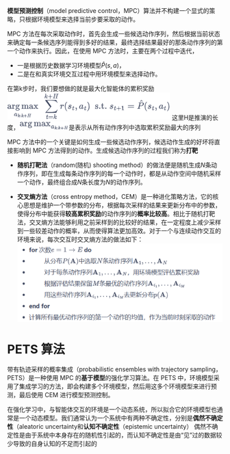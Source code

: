 
**模型预测控制**（model predictive control，MPC）算法并不构建一个显式的策略，只根据环境模型来选择当前步要采取的动作。

MPC 方法在每次采取动作时，首先会生成一些候选动作序列，然后根据当前状态来确定每一条候选序列能得到多好的结果，最终选择结果最好的那条动作序列的第一个动作来执行。因此，在使用 MPC 方法时，主要在两个过程中迭代，
- 一是根据历史数据学习环境模型$\hat{P}(s,a)$，
- 二是在和真实环境交互过程中用环境模型来选择动作。

在第k步时，我们要想做的就是最大化智能体的累积奖励
![](images/Pasted%20image%2020230825232520.png)
这里H是推演的长度，![](images/Pasted%20image%2020230825232544.png)是表示从所有动作序列中选取累积奖励最大的序列


MPC 方法中的一个关键是如何生成一些候选动作序列，候选动作生成的好坏将直接影响到 MPC 方法得到的动作。生成候选动作序列的过程我们称为**打靶**

- **随机打靶法**（random(随机) shooting method）的做法便是随机生成$N$条动作序列，即在生成每条动作序列的每一个动作时，都是从动作空间中随机采样一个动作，最终组合成$N$条长度为$N$的动作序列。

- **交叉熵方法**（cross entropy method，CEM）是一种进化策略方法，它的核心思想是维护一个带参数的分布，根据每次采样的结果来更新分布中的参数，使得分布中能获得**较高累积奖励**的动作序列的**概率比较高**。相比于随机打靶法，交叉熵方法能够利用之前采样到的比较好的结果，在一定程度上减少采样到一些较差动作的概率，从而使得算法更加高效。对于一个与连续动作交互的环境来说，每次交互时交叉熵方法的做法如下：
![](images/Pasted%20image%2020230825233233.png)


#  PETS 算法
带有轨迹采样的概率集成（probabilistic ensembles with trajectory sampling，PETS）是一种使用 MPC 的**基于模型**的强化学习算法。在 PETS 中，环境模型采用了集成学习的方法，即会构建多个环境模型，然后用这多个环境模型来进行预测，最后使用 CEM 进行模型预测控制。

在强化学习中，与智能体交互的环境是一个动态系统，所以拟合它的环境模型也通常是一个动态模型。我们通常认为一个系统中有两种不确定性，分别是**偶然不确定性**（aleatoric uncertainty和**认知不确定性**（epistemic uncertainty）
偶然不确定性是由于系统中本身存在的随机性引起的，而认知不确定性是由“见”过的数据较少导致的自身认知的不足而引起的


